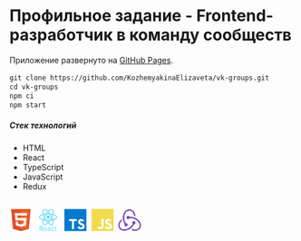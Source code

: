# Профильное задание - Frontend-разработчик в команду сообществ

Приложение развернуто на [GitHub Pages](https://kozhemyakinaelizaveta.github.io/vk-groups/index.html).

```
git clone https://github.com/KozhemyakinaElizaveta/vk-groups.git
cd vk-groups
npm ci
npm start
```
##### Стек технологий
- HTML
- React
- TypeScript
- JavaScript
- Redux

<div align="left">
  <br/>
  <img src="https://github.com/devicons/devicon/blob/master/icons/html5/html5-original.svg" title="HTML5" alt="HTML" width="40" height="40"/>&nbsp;
  <img src="https://github.com/devicons/devicon/blob/master/icons/react/react-original-wordmark.svg" title="React" alt="React" width="40" height="40"/>&nbsp;
  <img src="https://github.com/devicons/devicon/blob/master/icons/typescript/typescript-plain.svg" title="TypeScript" alt="TypeScript" width="40" height="40"/>&nbsp;
  <img src="https://github.com/devicons/devicon/blob/master/icons/javascript/javascript-plain.svg" title="JavaScript" alt="JavaScript" width="40" height="40"/>&nbsp;
  <img src="https://github.com/devicons/devicon/blob/master/icons/redux/redux-original.svg" title="Redux" alt="Redux" width="40" height="40"/>&nbsp;
</div>
